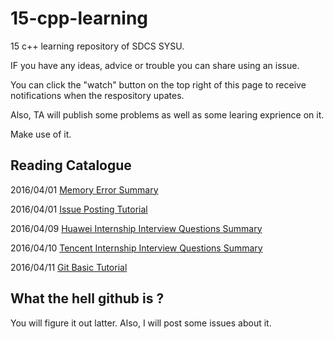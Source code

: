 # 15-cpp-learning
15 c++ learning repository of SDCS SYSU.

IF you have any ideas, advice or trouble you can share using an issue.

You can click the "watch" button on the top right of this page to receive notifications when the respository upates.

Also, TA will publish some problems as well as some learing exprience on it.

Make use of it.


## Reading Catalogue

2016/04/01 [Memory Error Summary](https://github.com/ghostbody/15-cpp-learning/issues/1)

2016/04/01 [Issue Posting Tutorial](https://github.com/ghostbody/15-cpp-learning/issues/new)

2016/04/09 [Huawei Internship Interview Questions Summary](https://github.com/ghostbody/15-cpp-learning/issues/3)

2016/04/10 [Tencent Internship Interview Questions Summary](https://github.com/ghostbody/15-cpp-learning/issues/4)

2016/04/11 [Git Basic Tutorial](https://github.com/ghostbody/15-cpp-learning/issues/5)


## What the hell github is ?
You will figure it out latter. Also, I will post some issues about it.
